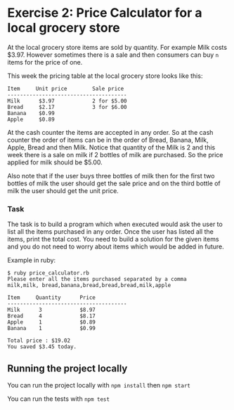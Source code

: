 # Exercise 2: Price Calculator for a local grocery store

At the local grocery store items are sold by quantity. For example Milk costs $3.97.
However sometimes there is a sale and then consumers can buy `n` items for the price of one.

This week the pricing table at the local grocery store looks like this:

```
Item     Unit price        Sale price
--------------------------------------
Milk      $3.97            2 for $5.00
Bread     $2.17            3 for $6.00
Banana    $0.99
Apple     $0.89
```

At the cash counter the items are accepted in any order. So at the cash counter the order of items can be in the order of Bread, Banana, Milk, Apple, Bread and then Milk. Notice that quantity of the Milk is 2 and this week there is a sale on milk if 2 bottles of milk are purchased. So the price applied for milk should be $5.00.

Also note that if the user buys three bottles of milk then for the first two bottles of milk the user should get the sale price and on the third bottle of milk the user should get the unit price.

### Task

The task is to build a program which when executed would ask the user to list all the items purchased in any order. Once the user has listed all the items, print the total cost. You need to build a solution for the given items and you do not need to worry about items which would be added in future.

Example in ruby:

```
$ ruby price_calculator.rb
Please enter all the items purchased separated by a comma
milk,milk, bread,banana,bread,bread,bread,milk,apple

Item     Quantity      Price
--------------------------------------
Milk      3            $8.97
Bread     4            $8.17
Apple     1            $0.89
Banana    1            $0.99

Total price : $19.02
You saved $3.45 today.

```

## Running the project locally

You can run the project locally with `npm install` then `npm start`

You can run the tests with `npm test`
